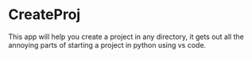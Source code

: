 # CreateProj

This app will help you create a project in any directory, it gets out all the annoying parts of starting a project in python using vs code.
